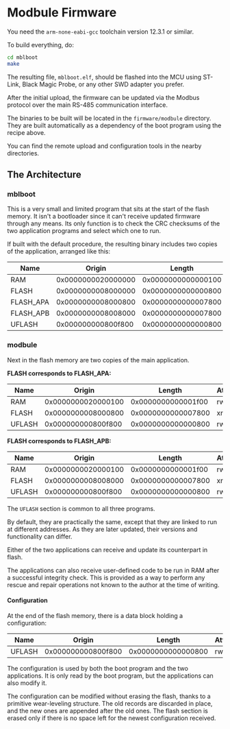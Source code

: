 
# Modbule Firmware

You need the `arm-none-eabi-gcc` toolchain version 12.3.1 or similar.

To build everything, do:

```bash
cd mblboot
make
```

The resulting file, `mblboot.elf`, should be flashed into the MCU using ST-Link, Black Magic Probe, or any other SWD adapter you prefer.

After the initial upload, the firmware can be updated via the Modbus protocol over the main RS-485 communication interface.

The binaries to be built will be located in the `firmware/modbule` directory. They are built automatically as a dependency of the boot program using the recipe above.

You can find the remote upload and configuration tools in the nearby directories.

## The Architecture

### mblboot

This is a very small and limited program that sits at the start of the flash memory. It isn't a bootloader since it can't receive updated firmware through any means. Its only function is to check the CRC checksums of the two application programs and select which one to run.

If built with the default procedure, the resulting binary includes two copies of the application, arranged like this:

| Name       | Origin             | Length            | Attributes |
|------------|--------------------|-------------------|------------|
| RAM        | 0x0000000020000000 | 0x0000000000000100 | xrw        |
| FLASH      | 0x0000000008000000 | 0x0000000000000800 | xr         |
| FLASH_APA  | 0x0000000008000800 | 0x0000000000007800 | xr         |
| FLASH_APB  | 0x0000000008008000 | 0x0000000000007800 | xr         |
| UFLASH     | 0x000000000800f800 | 0x0000000000000800 | rw         |

### modbule

Next in the flash memory are two copies of the main application.

**FLASH corresponds to FLASH_APA:**

| Name   | Origin             | Length            | Attributes |
|--------|--------------------|-------------------|------------|
| RAM    | 0x0000000020000100 | 0x0000000000001f00 | rw         |
| FLASH  | 0x0000000008000800 | 0x0000000000007800 | xr         |
| UFLASH | 0x000000000800f800 | 0x0000000000000800 | rw         |

**FLASH corresponds to FLASH_APB:**

| Name   | Origin             | Length            | Attributes |
|--------|--------------------|-------------------|------------|
| RAM    | 0x0000000020000100 | 0x0000000000001f00 | rw         |
| FLASH  | 0x0000000008008000 | 0x0000000000007800 | xr         |
| UFLASH | 0x000000000800f800 | 0x0000000000000800 | rw         |

The `UFLASH` section is common to all three programs.

By default, they are practically the same, except that they are linked to run at different addresses. As they are later updated, their versions and functionality can differ.

Either of the two applications can receive and update its counterpart in flash.

The applications can also receive user-defined code to be run in RAM after a successful integrity check. This is provided as a way to perform any rescue and repair operations not known to the author at the time of writing.

#### Configuration

At the end of the flash memory, there is a data block holding a configuration:

| Name   | Origin             | Length            | Attributes |
|--------|--------------------|-------------------|------------|
| UFLASH | 0x000000000800f800 | 0x0000000000000800 | rw         |

The configuration is used by both the boot program and the two applications. It is only read by the boot program, but the applications can also modify it.

The configuration can be modified without erasing the flash, thanks to a primitive wear-leveling structure. The old records are discarded in place, and the new ones are appended after the old ones. The flash section is erased only if there is no space left for the newest configuration received.
